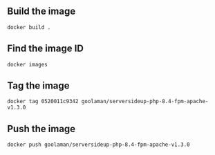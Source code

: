 ## Build the image
```docker build .```

## Find the image ID
```docker images```

## Tag the image
```docker tag 0520011c9342 goolaman/serversideup-php-8.4-fpm-apache-v1.3.0```

## Push the image
```docker push goolaman/serversideup-php-8.4-fpm-apache-v1.3.0```
